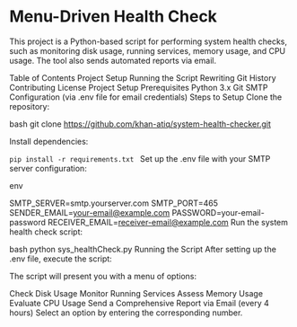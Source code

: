 
# Menu-Driven Health Check
This project is a Python-based script for performing system health checks, such as monitoring disk usage, running services, memory usage, and CPU usage. The tool also sends automated reports via email.

Table of Contents
Project Setup
Running the Script
Rewriting Git History
Contributing
License
Project Setup
Prerequisites
Python 3.x
Git
SMTP Configuration (via .env file for email credentials)
Steps to Setup
Clone the repository:

bash git clone https://github.com/khan-atiq/system-health-checker.git

Install dependencies:

```pip install -r requirements.txt ```
Set up the .env file with your SMTP server configuration:

env

SMTP_SERVER=smtp.yourserver.com
SMTP_PORT=465
SENDER_EMAIL=your-email@example.com
PASSWORD=your-email-password
RECEIVER_EMAIL=receiver-email@example.com
Run the system health check script:

bash python sys_healthCheck.py
Running the Script
After setting up the .env file, execute the script:


The script will present you with a menu of options:

Check Disk Usage
Monitor Running Services
Assess Memory Usage
Evaluate CPU Usage
Send a Comprehensive Report via Email (every 4 hours)
Select an option by entering the corresponding number.
